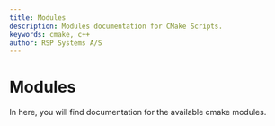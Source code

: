 ```yaml
---
title: Modules
description: Modules documentation for CMake Scripts.
keywords: cmake, c++
author: RSP Systems A/S
---
```


# Modules

In here, you will find documentation for the available cmake modules. 

